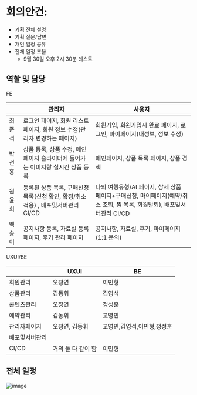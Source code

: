 # 회의안건:

- 기획 전체 설명
- 기획 질문/답변
- 개인 일정 공유
- 전체 일정 조율
    - 9월 30일 오후 2시 30분 테스트

## 역할 및 담당

FE

|  | 관리자 | 사용자 |
| --- | --- | --- |
| 최준석 | 로그인 페이지, 회원 리스트 페이지, 회원 정보 수정(관리자 변경하는 페이지) | 회원가입, 회원가입시 완료 페이지, 로그인, 마이페이지(내정보, 정보 수정) |
| 박선홍 | 상품 등록, 상품 수정, 메인페이지 슬라이더에 들어가는 이미지랑 실시간 상품 등록 | 메인페이지, 상품 목록 페이지, 상품 검색 |
| 원윤희 | 등록된 상품 목록, 구매신청 목록(신청 확인, 확정/취소 적용) , 배포및서버관리 CI/CD | 나의 여행유형/AI 페이지, 상세 상품 페이지+구매신청, 마이페이지(예약/취소 조회, 찜 목록, 회원탈퇴), 배포및서버관리 CI/CD |
| 백송이 | 공지사항 등록, 자료실 등록 페이지, 후기 관리 페이지 | 공지사항, 자료실, 후기, 마이페이지(1:1 문의) |

UXUI/BE

|  | UXUI | BE |
| --- | --- | --- |
| 회원관리 | 오정연 | 이민형 |
| 상품관리 | 김동휘 | 김영석 |
| 콘텐츠관리 | 오정연 | 정성훈 |
| 예약관리 | 김동휘 | 고영민 |
| 관리자페이지 | 오정연, 김동휘 | 고영민,김영석,이민형,정성훈 |
| 배포및서버관리
CI/CD | 거의 둘 다 같이 함 | 이민형 |

## 전체 일정
![image](https://user-images.githubusercontent.com/89578899/191237914-5e189d3a-baff-4375-9c99-77aa9e929f01.png)
